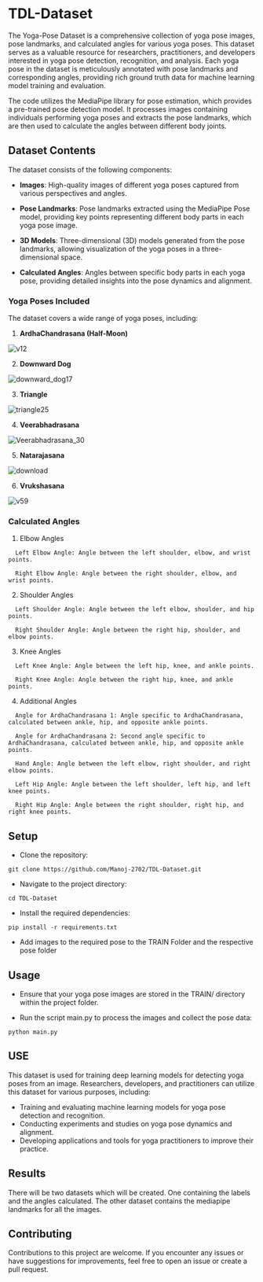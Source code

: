 # TDL-Dataset

The Yoga-Pose Dataset is a comprehensive collection of yoga pose images, pose landmarks, and calculated angles for various yoga poses. This dataset serves as a valuable resource for researchers, practitioners, and developers interested in yoga pose detection, recognition, and analysis. Each yoga pose in the dataset is meticulously annotated with pose landmarks and corresponding angles, providing rich ground truth data for machine learning model training and evaluation.

The code utilizes the MediaPipe library for pose estimation, which provides a pre-trained pose detection model. It processes images containing individuals performing yoga poses and extracts the pose landmarks, which are then used to calculate the angles between different body joints.

## Dataset Contents

The dataset consists of the following components:

- <b>Images</b>: High-quality images of different yoga poses captured from various perspectives and angles.

- <b>Pose Landmarks</b>: Pose landmarks extracted using the MediaPipe Pose model, providing key points representing different body parts in each yoga pose image.

- <b>3D Models</b>: Three-dimensional (3D) models generated from the pose landmarks, allowing visualization of the yoga poses in a three-dimensional space.

- <b>Calculated Angles</b>: Angles between specific body parts in each yoga pose, providing detailed insights into the pose dynamics and alignment.

### Yoga Poses Included

The dataset covers a wide range of yoga poses, including:

1. <b>ArdhaChandrasana (Half-Moon)</b>

![v12](https://github.com/Manoj-2702/TDL-Dataset/assets/103581128/52f55bf1-f2fd-4629-b355-c9b49cef6072)

2. <b>Downward Dog</b>

![downward_dog17](https://github.com/Manoj-2702/TDL-Dataset/assets/103581128/432dc745-7a3e-45c2-9780-ed3949ea8ace)

3. <b>Triangle</b>

![triangle25](https://github.com/Manoj-2702/TDL-Dataset/assets/103581128/a60cd04e-e24b-4e88-b305-482754041136)

4. <b>Veerabhadrasana</b>

![Veerabhadrasana_30](https://github.com/Manoj-2702/TDL-Dataset/assets/103581128/724d8d76-5267-4448-9e55-d021d5dc637e)

5. <b>Natarajasana</b>

![download](https://github.com/Manoj-2702/TDL-Dataset/assets/103581128/87fe37a5-7350-4c54-b30e-f19fe84ea12a)

6. <b>Vrukshasana</b>

![v59](https://github.com/Manoj-2702/TDL-Dataset/assets/103581128/4fd8b74d-4668-4e06-b9c8-8ac6179742c3)

### Calculated Angles

1. Elbow Angles

```
  Left Elbow Angle: Angle between the left shoulder, elbow, and wrist points.

  Right Elbow Angle: Angle between the right shoulder, elbow, and wrist points.
```

2. Shoulder Angles

```
  Left Shoulder Angle: Angle between the left elbow, shoulder, and hip points.

  Right Shoulder Angle: Angle between the right hip, shoulder, and elbow points.
```

3. Knee Angles

```
  Left Knee Angle: Angle between the left hip, knee, and ankle points.

  Right Knee Angle: Angle between the right hip, knee, and ankle points.
```

4. Additional Angles

```
  Angle for ArdhaChandrasana 1: Angle specific to ArdhaChandrasana, calculated between ankle, hip, and opposite ankle points.

  Angle for ArdhaChandrasana 2: Second angle specific to ArdhaChandrasana, calculated between ankle, hip, and opposite ankle points.

  Hand Angle: Angle between the left elbow, right shoulder, and right elbow points.

  Left Hip Angle: Angle between the left shoulder, left hip, and left knee points.

  Right Hip Angle: Angle between the right shoulder, right hip, and right knee points.
```

## Setup

- Clone the repository:

```
git clone https://github.com/Manoj-2702/TDL-Dataset.git
```

- Navigate to the project directory:

```
cd TDL-Dataset
```

- Install the required dependencies:

```
pip install -r requirements.txt
```

- Add images to the required pose to the TRAIN Folder and the respective pose folder

## Usage

- Ensure that your yoga pose images are stored in the TRAIN/ directory within the project folder.

- Run the script main.py to process the images and collect the pose data:

```
python main.py
```

## USE

This dataset is used for training deep learning models for detecting yoga poses from an image.
Researchers, developers, and practitioners can utilize this dataset for various purposes, including:

- Training and evaluating machine learning models for yoga pose detection and recognition.
- Conducting experiments and studies on yoga pose dynamics and alignment.
- Developing applications and tools for yoga practitioners to improve their practice.

## Results

There will be two datasets which will be created. One containing the labels and the angles calculated. The other dataset contains the mediapipe landmarks for all the images.

## Contributing

Contributions to this project are welcome. If you encounter any issues or have suggestions for improvements, feel free to open an issue or create a pull request.

